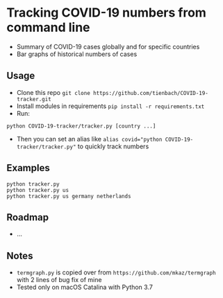 # Tracking COVID-19 numbers from command line
- Summary of COVID-19 cases globally and for specific countries
- Bar graphs of historical numbers of cases

## Usage
- Clone this repo `git clone https://github.com/tienbach/COVID-19-tracker.git`
- Install modules in requirements `pip install -r requirements.txt`
- Run:
```
python COVID-19-tracker/tracker.py [country ...]
```
- Then you can set an alias like `alias covid="python COVID-19-tracker/tracker.py"` to quickly track numbers

## Examples
```
python tracker.py
python tracker.py us
python tracker.py us germany netherlands
```

## Roadmap
- ...

## Notes
- `termgraph.py` is copied over from `https://github.com/mkaz/termgraph` with 2 lines of bug fix of mine
- Tested only on macOS Catalina with Python 3.7
